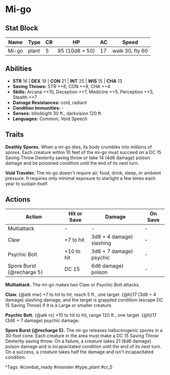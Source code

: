 # Mi-go

## Stat Block

| Name | Type | CR | HP | AC | Speed |
|------|------|----|----|----|-------|
| Mi-go | plant | 5 | 95 (10d8 + 50) | 17 | walk 30, fly 60 |

## Abilities

- **STR** 16 | **DEX** 19 | **CON** 21 | **INT** 25 | **WIS** 15 | **CHA** 13
- **Saving Throws:** STR ++6, CON ++8, CHA ++4  
- **Skills:** Arcana ++10, Deception ++7, Medicine ++5, Perception ++5, Stealth ++7  
- **Damage Resistances:** cold, radiant  
- **Condition Immunities:** -  
- **Senses:** blindsight 30 ft., darkvision 120 ft.  
- **Languages:** Common, Void Speech

## Traits

**Deathly Spores.** When a mi-go dies, its body crumbles into millions of spores. Each creature within 10 feet of the mi-go must succeed on a DC 15 Saving Throw Dexterity saving throw or take 14 (4d6 damage) poison damage and be poisoned condition until the end of its next turn.

**Void Traveler.** The mi-go doesn't require air, food, drink, sleep, or ambient pressure. It requires only minimal exposure to starlight a few times each year to sustain itself.


## Actions

| Action | Hit or Save | Damage | On Save |
|--------|--------------|--------|----------|
| Multiattack | - | - | - |
| Claw | +7 to hit | 3d8 + 4 damage) slashing | - |
| Psychic Bolt | +10 to hit | 3d6 + 7 damage) psychic | - |
| Spore Burst {@recharge 5} | DC 15 | 6d6 damage) poison | - |

**Multiattack.** The mi-go makes two Claw or Psychic Bolt attacks.

**Claw.** {@atk mw} +7 to hit to hit, reach 5 ft., one target. {@h}17 (3d8 + 4 damage) slashing damage, and the target is grappled condition (escape DC 15 Saving Throw) if it is a Large or smaller creature.

**Psychic Bolt.** {@atk rs} +10 to hit to hit, range 120 ft., one target. {@h}17 (3d6 + 7 damage) psychic damage.

**Spore Burst {@recharge 5}.** The mi-go releases hallucinogenic spores in a 30-foot cone. Each creature in the area must make a DC 15 Saving Throw Dexterity saving throw. On a failure, a creature takes 21 (6d6 damage) poison damage and is incapacitated condition until the end of its next turn. On a success, a creature takes half the damage and isn't incapacitated condition.


^Tags: #combat_ready #monster #type_plant #cr_5